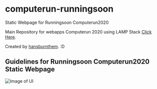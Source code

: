 # computerun-runningsoon
Static Webpage for Runningsoon Computerun2020

Main Repository for webapps Computerun 2020 using LAMP Stack
[Click Here](https://github.com/reinhart1010/computerun-2020).

Created by [hansburnthem](https://www.instagram.com/hnifrma/). :D

## Guidelines for Runningsoon Computerun2020 Static Webpage
![Image of UI](https://i.ibb.co/sRbgQTW/Computerun-2020-Web-Guidelines-Coming-Soon.png)
